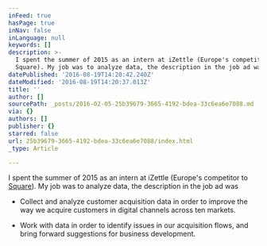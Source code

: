 ```yaml
---
inFeed: true
hasPage: true
inNav: false
inLanguage: null
keywords: []
description: >-
  I spent the summer of 2015 as an intern at iZettle (Europe's competitor to
  Square). My job was to analyze data, the description in the job ad was 
datePublished: '2016-08-19T14:20:42.240Z'
dateModified: '2016-08-19T14:20:37.013Z'
title: ''
author: []
sourcePath: _posts/2016-02-05-25b39679-3665-4192-bdea-33c6ea6e7088.md
via: {}
authors: []
publisher: {}
starred: false
url: 25b39679-3665-4192-bdea-33c6ea6e7088/index.html
_type: Article

---
```

I spent the summer of 2015 as an intern at iZettle (Europe's competitor to [Square][0]). My job was to analyze data, the description in the job ad was

- Collect and analyze customer acquisition data in order to improve the way we acquire customers in digital channels across ten markets. 

- Work with data in order to identify issues in our acquisition flows, and bring forward suggestions for business development.

[0]: https://en.wikipedia.org/wiki/Square,_Inc.